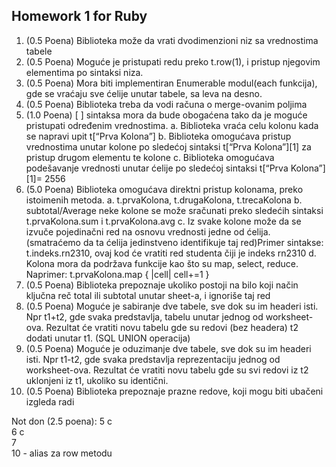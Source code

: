 ## Homework 1 for Ruby

1. (0.5 Poena) Biblioteka može da vrati dvodimenzioni niz sa vrednostima tabele
2. (0.5 Poena) Moguće je pristupati redu preko t.row(1), i pristup njegovim elementima po sintaksi niza.
3. (0.5 Poena) Mora biti implementiran Enumerable modul(each funkcija), gde se vraćaju sve ćelije unutar tabele, sa leva na desno.
4. (0.5 Poena) Biblioteka treba da vodi računa o merge-ovanim poljima
5. (1.0 Poena) [ ] sintaksa mora da bude obogaćena tako da je moguće pristupati određenim vrednostima.
    a. Biblioteka vraća celu kolonu kada se napravi upit t[“Prva Kolona”]
    b. Biblioteka omogućava pristup vrednostima unutar kolone po sledećoj sintaksi t[“Prva Kolona”][1] za pristup drugom elementu te kolone
    c. Biblioteka omogućava podešavanje vrednosti unutar ćelije po sledećoj sintaksi t[“Prva Kolona”][1]= 2556
6. (5.0 Poena) Biblioteka omogućava direktni pristup kolonama, preko istoimenih metoda.
    a. t.prvaKolona, t.drugaKolona, t.trecaKolona
    b. subtotal/Average neke kolone se može sračunati preko sledećih sintaksi t.prvaKolona.sum i t.prvaKolona.avg
    c. Iz svake kolone može da se izvuče pojedinačni red na osnovu vrednosti jedne od ćelija. (smatraćemo da ta ćelija jedinstveno identifikuje taj red)Primer sintakse: t.indeks.rn2310, ovaj kod će vratiti red studenta čiji je indeks rn2310
    d. Kolona mora da podržava funkcije kao što su map, select, reduce. Naprimer: t.prvaKolona.map { |cell| cell+=1 }
7. (0.5 Poena) Biblioteka prepoznaje ukoliko postoji na bilo koji način ključna reč total ili subtotal unutar sheet-a, i ignoriše taj red
8. (0.5 Poena) Moguće je sabiranje dve tabele, sve dok su im headeri isti. Npr t1+t2, gde svaka predstavlja, tabelu unutar jednog od worksheet-ova. Rezultat će vratiti novu tabelu gde su redovi (bez headera) t2 dodati unutar t1. (SQL UNION operacija)
9. (0.5 Poena) Moguće je oduzimanje dve tabele, sve dok su im headeri isti. Npr t1-t2, gde svaka predstavlja reprezentaciju jednog od worksheet-ova. Rezultat će vratiti novu tabelu gde su svi redovi iz t2 uklonjeni iz t1, ukoliko su identični.
10. (0.5 Poena) Biblioteka prepoznaje prazne redove, koji mogu biti ubačeni izgleda radi

Not don (2.5 poena):
5 c <br>
6 c <br>
7   <br>
10  - alias za row metodu

